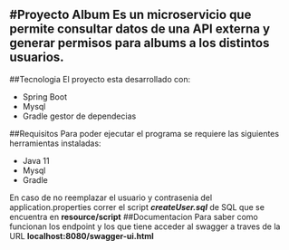 #Proyecto Album
Es un microservicio que permite consultar datos de una API externa
y generar permisos para albums a los distintos usuarios.
---
##Tecnologia
El proyecto esta desarrollado con:
* Spring Boot
* Mysql
* Gradle gestor de dependecias

##Requisitos
Para poder ejecutar el programa se requiere las siguientes herramientas
instaladas:
* Java 11
* Mysql
* Gradle

En caso de no reemplazar el usuario y contrasenia del application.properties
correr el script _**createUser.sql**_ de SQL que se encuentra en
**resource/script**
##Documentacion
Para saber como funcionan los endpoint y los que tiene acceder al swagger
a traves de la URL **localhost:8080/swagger-ui.html**
